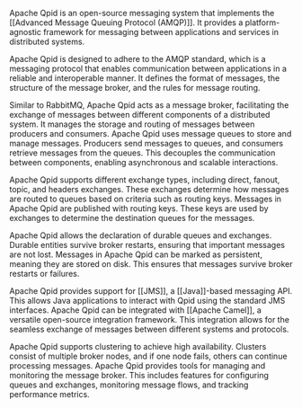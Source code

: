 Apache Qpid is an open-source messaging system that implements the [[Advanced Message Queuing Protocol (AMQP)]]. It provides a platform-agnostic framework for messaging between applications and services in distributed systems.

Apache Qpid is designed to adhere to the AMQP standard, which is a messaging protocol that enables communication between applications in a reliable and interoperable manner. It defines the format of messages, the structure of the message broker, and the rules for message routing.

Similar to RabbitMQ, Apache Qpid acts as a message broker, facilitating the exchange of messages between different components of a distributed system. It manages the storage and routing of messages between producers and consumers. Apache Qpid uses message queues to store and manage messages. Producers send messages to queues, and consumers retrieve messages from the queues. This decouples the communication between components, enabling asynchronous and scalable interactions.

Apache Qpid supports different exchange types, including direct, fanout, topic, and headers exchanges. These exchanges determine how messages are routed to queues based on criteria such as routing keys. Messages in Apache Qpid are published with routing keys. These keys are used by exchanges to determine the destination queues for the messages.

Apache Qpid allows the declaration of durable queues and exchanges. Durable entities survive broker restarts, ensuring that important messages are not lost. Messages in Apache Qpid can be marked as persistent, meaning they are stored on disk. This ensures that messages survive broker restarts or failures.

Apache Qpid provides support for [[JMS]], a [[Java]]-based messaging API. This allows Java applications to interact with Qpid using the standard JMS interfaces. Apache Qpid can be integrated with [[Apache Camel]], a versatile open-source integration framework. This integration allows for the seamless exchange of messages between different systems and protocols.

Apache Qpid supports clustering to achieve high availability. Clusters consist of multiple broker nodes, and if one node fails, others can continue processing messages. Apache Qpid provides tools for managing and monitoring the message broker. This includes features for configuring queues and exchanges, monitoring message flows, and tracking performance metrics.






